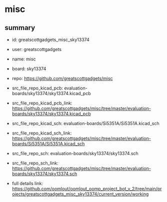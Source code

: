 # misc
 
## summary 
* id: greatscottgadgets_misc_sky13374
* user: greatscottgadgets
* name: misc
* board: sky13374
* repo: https://github.com/greatscottgadgets/misc
* src_file_repo_kicad_pcb: evaluation-boards/sky13374/sky13374.kicad_pcb
* src_file_repo_kicad_pcb_link: https://github.com/greatscottgadgets/misc/tree/master/evaluation-boards/sky13374/sky13374.kicad_pcb
* src_file_repo_kicad_sch: evaluation-boards/Si5351A/Si5351A.kicad_sch
* src_file_repo_kicad_sch_link: https://github.com/greatscottgadgets/misc/tree/master/evaluation-boards/Si5351A/Si5351A.kicad_sch

* src_file_repo_sch: evaluation-boards/sky13374/sky13374.sch
* src_file_repo_sch_link: https://github.com/greatscottgadgets/misc/tree/master/evaluation-boards/sky13374/sky13374.sch
* full details link: https://github.com/oomlout/oomlout_oomp_project_bot_v_2/tree/main/projects/greatscottgadgets_misc_sky13374/current_version/working  






